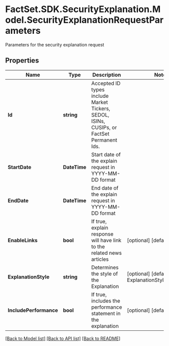 # FactSet.SDK.SecurityExplanation.Model.SecurityExplanationRequestParameters
Parameters for the security explanation request

## Properties

Name | Type | Description | Notes
------------ | ------------- | ------------- | -------------
**Id** | **string** | Accepted ID types include Market Tickers, SEDOL, ISINs, CUSIPs, or FactSet Permanent Ids. | 
**StartDate** | **DateTime** | Start date of the explain request in YYYY-MM-DD format | 
**EndDate** | **DateTime** | End date of the explain request in YYYY-MM-DD format | 
**EnableLinks** | **bool** | If true, explain response will have link to the related news articles | [optional] [default to false]
**ExplanationStyle** | **string** | Determines the style of the Explanation | [optional] [default to ExplanationStyleEnum.Short]
**IncludePerformance** | **bool** | If true, includes the performance statement in the explanation | [optional] [default to false]

[[Back to Model list]](../README.md#documentation-for-models) [[Back to API list]](../README.md#documentation-for-api-endpoints) [[Back to README]](../README.md)

